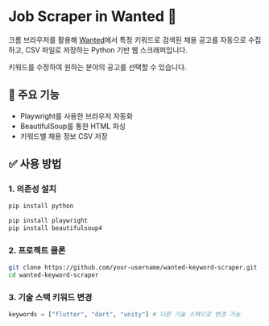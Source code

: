 # Job Scraper in **Wanted** 📰

크롬 브라우저를 활용해 [Wanted](https://www.wanted.co.kr)에서 특정 키워드로 검색된 채용 공고를 자동으로 수집하고, CSV 파일로 저장하는 Python 기반 웹 스크래퍼입니다.

키워드를 수정하여 원하는 분야의 공고를 선택할 수 있습니다.

## 📌 주요 기능
- Playwright를 사용한 브라우저 자동화
- BeautifulSoup를 통한 HTML 파싱
- 키워드별 채용 정보 CSV 저장

## ✅ 사용 방법

### 1. 의존성 설치
```bash
pip install python

pip install playwright
pip install beautifulsoup4
```

### 2. 프로젝트 클론
```bash
git clone https://github.com/your-username/wanted-keyword-scraper.git
cd wanted-keyword-scraper
```

### 3. 기술 스택 키워드 변경
```python
keywords = ["flutter", "dart", "unity"] # 다른 기술 스택으로 변경 가능
```
